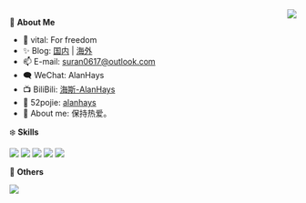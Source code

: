 <a href="#">
  <img align="right" src="https://github-readme-stats.vercel.app/api?username=Alanhays&count_private=true&show_icons=true" />
</a>

🍓 **About Me**

- 🔭 vital: For freedom
- ✨ Blog: [国内](https://alanhays.gitee.io) | [海外](https://alanhays.github.io)
- 📫 E-mail: suran0617@outlook.com
- 🗨️ WeChat: AlanHays
- 📺 BiliBili: [海斯-AlanHays](https://space.bilibili.com/247999712)
- 🎯 52pojie: [alanhays](https://www.52pojie.cn/home.php?mod=space&uid=1963774)
- 👯 About me: 保持热爱。

❄️ **Skills**

![](https://img.shields.io/badge/-Python-3e74a2?style=flat-square&logo=Python&logoColor=fff)
![](https://img.shields.io/badge/-Go-00add8?style=flat-square&logo=Go&logoColor=fff)
![](https://img.shields.io/badge/-Node.js-339933?style=flat-square&logo=Node.js&logoColor=fff)
![](https://img.shields.io/badge/-Docker-2496ED?style=flat-square&logo=Docker&logoColor=fff)
![](https://img.shields.io/badge/-Linux-000000?style=flat-square&logo=Linux&logoColor=fff)

🎄 **Others**

<img src="https://github-readme-stats.vercel.app/api/top-langs/?username=Alanhays&layout=compact" />
